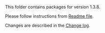 This folder contains packages for version 1.3.8.

Please follow instructions from [Readme file](../../Packlink/PacklinkPro/README.md).

Changes are described in the [Change log](../../CHANGELOG.md).
